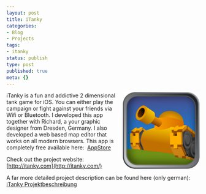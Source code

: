 ```yaml
---
layout: post
title: iTanky
categories:
- Blog
- Projects
tags:
- itanky
status: publish
type: post
published: true
meta: {}
---
```


<img src="/squarespace_images/static_545299aae4b0e9514fe30c95_54529a29e4b025a90f45cc50_54529a29e4b025a90f45ccbd_1414699597571_IconBig.png" width="200" align="right" />
  


iTanky is a fun and addictive 2 dimensional tank game for iOS. You can either play the campaign or fight against your friends via Wifi or Bluetooth. I developed this app together with Richard, a your graphic designer from Dresden, Germany. I also developed a web based map editor that works on all modern browsers. This app is completely free available here: 
[AppStore](http://itunes.apple.com/us/app/itanky/id464686641?mt=8)

Check out the project website: [http://itanky.com](http://itanky.com/)

A far more detailed project description can be found here (only german): 
[iTanky Projektbeschreibung](/assets/posts/iTanky-Projektbeschreibung.pdf)
